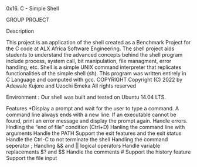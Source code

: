 0x16. C - Simple Shell 

GROUP PROJECT

Description

This project is an application of the shell created as a Benchmark Project for the C code at ALX Africa Software Engineering.
The shell project aids students to understand the advanced concepts behind the shell program include process, system call, bit manipulation, file managment, error handling, etc.
Shell is a simple UNIX command interpreter that replicates functionalities of the simple shell (sh).
This program was written entirely in C Language and computed with gcc.
COPYRIGHT
Copyright (C) 2022 by Adewale Kujore and Uzochi Emeka
All rights reserved

Environment :
Our shell was built and tested on Ubuntu 14.04 LTS.

Features
*Display a prompt and wait for the user to type a command. A command line always ends with a new line.
If an executable cannot be found, print an error message and display the prompt again.
Handle errors.
Hndling the “end of file” condition (Ctrl+D)
Hanling the command line with arguments
Handle the PATH
Support the exit features and the exit status
Handle the Ctrl-C to not terminate the shell
Handling the command seperator ;
Handling && and || logical operators
Handle variable replacements $? and $$
Handle the comments #
Support the history feature
Support the file input
